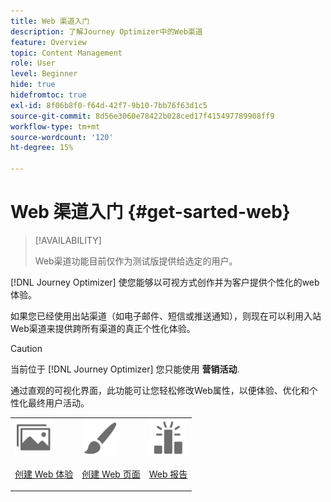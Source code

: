 ```yaml
---
title: Web 渠道入门
description: 了解Journey Optimizer中的Web渠道
feature: Overview
topic: Content Management
role: User
level: Beginner
hide: true
hidefromtoc: true
exl-id: 8f06b8f0-f64d-42f7-9b10-7bb76f63d1c5
source-git-commit: 8d56e3060e78422b028ced17f415497789908ff9
workflow-type: tm+mt
source-wordcount: '120'
ht-degree: 15%

---
```


# Web 渠道入门 {#get-sarted-web}

>[!AVAILABILITY]
>
>Web渠道功能目前仅作为测试版提供给选定的用户。

[!DNL Journey Optimizer] 使您能够以可视方式创作并为客户提供个性化的web体验。

如果您已经使用出站渠道（如电子邮件、短信或推送通知），则现在可以利用入站Web渠道来提供跨所有渠道的真正个性化体验。

>[!CAUTION]
>
>当前位于 [!DNL Journey Optimizer] 您只能使用 **营销活动**.

通过直观的可视化界面，此功能可让您轻松修改Web属性，以便体验、优化和个性化最终用户活动。

<!--
[Learn more on web channel in this video](#video)
-->

<table>
<tr>
<td><img src="../assets/do-not-localize/icon_assets.svg" width="60px"><p><a href="create-web.md">创建 Web 体验</a></p></td>
<td><img src="../assets/do-not-localize/icon_design.svg" width="60px"><p><a href="author-web.md">创建 Web 页面</a></p></td>
<td><img src="../assets/do-not-localize/monitor.svg" width="60px"><p><a href="web-report.md">Web 报告</a></p></td>
</tr>
</table>

<!--
## How-to video{#video}

The video below shows how to 

>[!VIDEO]()
-->

